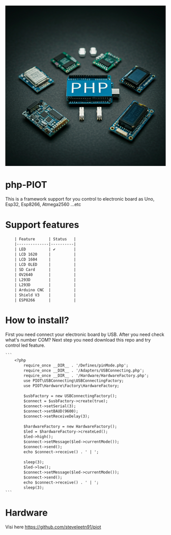![Alt text](banner.png)

# php-PIOT
This is a framework support for you control to electronic board as Uno, Esp32, Esp8266, Atmega2560 ...etc

# Support features
        | Feature      | Status   |
        |--------------|----------|
        | LED          | ✔        | 
        | LCD 1620     |          |
        | LCD 1604     |          |    
        | LCD OLED     |          |  
        | SD Card      |          |    
        | OV2640       |          |     
        | L293D        |          |     
        | L293D        |          |     
        | Arduino CNC  |          |
        | Shield V3    |          |
        | ESP8266      |          |

# How to install? 
First you need connect your electronic board by USB. After you need check what's number COM?
Next step you need download this repo and try control led feature.

    ```
        <?php 
            require_once __DIR__ . '/Defines/pinMode.php';
            require_once __DIR__ . '/Adapters/USBConnecting.php';
            require_once __DIR__ . '/Hardware/HardwareFactory.php';
            use PIOT\USBConnecting\USBConnectingFactory;
            use PIOT\Hardware\Factory\HardwareFactory;

            $usbFactory = new USBConnectingFactory();
            $connect = $usbFactory->create(true);
            $connect->setSerial(3);
            $connect->setBAUD(9600);
            $connect->setReceiveDelay(3);

            $hardwareFactory = new HardwareFactory();
            $led = $hardwareFactory->createLed();
            $led->high();
            $connect->setMessage($led->currentMode());
            $connect->send();
            echo $connect->receive() . ' | ';

            sleep(3);
            $led->low();
            $connect->setMessage($led->currentMode());
            $connect->send();
            echo $connect->receive() . ' | ';
            sleep(3);
    ```

# Hardware 
Visi here https://github.com/steveleetn91/piot